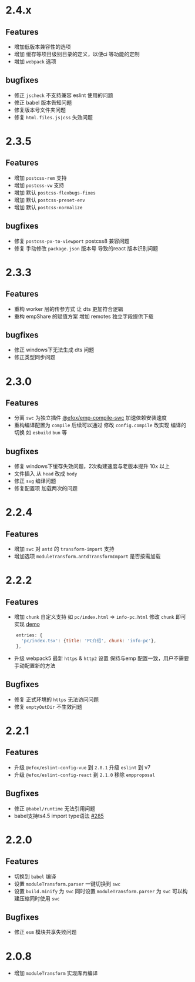 # 2.4.x
## Features
+ 增加低版本兼容性的选项
+ 增加 缓存等项目级别目录的定义，以便ci 等功能的定制
+ 增加 `webpack` 选项

## bugfixes
+ 修正 `jscheck` 不支持兼容 eslint 使用的问题
+ 修正 babel 版本告知问题
+ 修复版本号文件夹问题
+ 修复 `html.files.js|css` 失效问题

# 2.3.5
## Features
+ 增加 `postcss-rem` 支持
+ 增加 `postcss-vw` 支持
+ 增加 默认 `postcss-flexbugs-fixes`
+ 增加 默认 `postcss-preset-env`
+ 增加 默认 `postcss-normalize`

## bugfixes
+ 修复 `postcss-px-to-viewport` postcss8 兼容问题
+ 修复 手动修改 `package.json` 版本号 导致的react 版本识别问题

# 2.3.3
## Features
+ 重构 worker 层的传参方式 让 dts 更加符合逻辑
+ 重构 empShare 的赋值方案 增加 remotes 独立字段提供下载
## bugfixes
+ 修正 windows下无法生成 dts 问题
+ 修正类型同步问题

# 2.3.0
## Features
+ 分离 `swc` 为独立插件 [@efox/emp-compile-swc](packages/compile-swc/README.md) 加速依赖安装速度
+ 重构编译配置为 `compile` 后续可以通过 修改 `config.compile` 改实现 编译的切换 如 `esbuild` `bun` 等
## bugfixes
+ 修复 windows下缓存失效问题，2次构建速度与老版本提升 10x 以上
+ 文件插入 从 `head` 改成 `body`
+ 修正 `svg` 编译问题
+ 修复配置项 加载两次的问题

# 2.2.4
## Features
+ 增加 `swc` 对 `antd` 的 `transform-import` 支持
+ 增加选项 `moduleTransform.antdTransformImport` 是否按需加载

# 2.2.2
## Features
+ 增加 `chunk` 自定义支持 如 `pc/index.html` => `info-pc.html` 修改 `chunk` 即可实现 [demo](projects/multi-entries-app/emp-config.js)
```js
    entries: {
      'pc/index.tsx': {title: 'PC介绍', chunk: 'info-pc'},
    },
```
+ 升级 webpack5 最新 `https` & `http2` 设置 保持与emp 配置一致，用户不需要手动配置新的方法

## Bugfixes
+ 修复 正式环境的 `https` 无法访问问题
+ 修复 `emptyOutDir` 不生效问题


# 2.2.1
## Features
+ 升级 `@efox/eslint-config-vue` 到 `2.0.1` 升级 `eslint` 到 v7
+ 升级 `@efox/eslint-config-react` 到 `2.1.0` 移除 `empproposal`
## Bugfixes
+ 修正 `@babel/runtime` 无法引用问题
+ babel支持ts4.5 import type语法 [#285](https://github.com/efoxTeam/emp/pull/285)

# 2.2.0
## Features
+ 切换到 `babel` 编译
+ 设置 `moduleTransform.parser` 一键切换到 `swc`
+ 设置 `build.minify` 为 `swc` 同时设置 `moduleTransform.parser` 为 `swc` 可以构建压缩同时使用 `swc`

## Bugfixes
+ 修正 `esm` 模块共享失败问题

# 2.0.8
+ 增加 `moduleTransform` 实现库再编译
